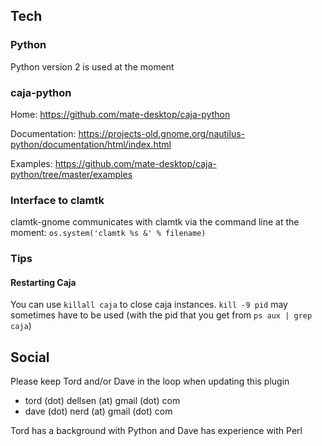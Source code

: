 

## Tech

### Python

Python version 2 is used at the moment

### caja-python

Home: https://github.com/mate-desktop/caja-python

Documentation: https://projects-old.gnome.org/nautilus-python/documentation/html/index.html

Examples: https://github.com/mate-desktop/caja-python/tree/master/examples

### Interface to clamtk

clamtk-gnome communicates with clamtk via the command line at the moment: `os.system('clamtk %s &' % filename)`

### Tips

#### Restarting Caja

You can use `killall caja` to close caja instances. `kill -9 pid` may sometimes have to be used (with the pid that you get from `ps aux | grep caja`)


## Social

Please keep Tord and/or Dave in the loop when updating this plugin

* tord (dot) dellsen (at) gmail (dot) com
* dave (dot) nerd (at) gmail (dot) com

Tord has a background with Python and Dave has experience with Perl
